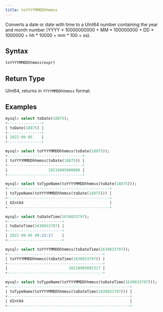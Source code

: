 ```yaml
---
title: toYYYYMMDDhhmmss
---
```


Converts a date or date with time to a UInt64 number containing the year and month number (YYYY * 10000000000 + MM * 100000000 + DD * 1000000 + hh * 10000 + mm * 100 + ss).
## Syntax

```sql
toYYYYMMDDhhmmss(expr)
```

## Return Type

UInt64, returns in `YYYYMMDDhhmmss` format.

## Examples

```sql
mysql> select toDate(18875);
+---------------+
| toDate(18875) |
+---------------+
| 2021-09-05    |
+---------------+

mysql> select toYYYYMMDDhhmmss(toDate(18875));
+---------------------------------+
| toYYYYMMDDhhmmss(toDate(18875)) |
+---------------------------------+
|                  20210905000000 |
+---------------------------------+

mysql> select toTypeName(toYYYYMMDDhhmmss(toDate(18875)));
+---------------------------------------------+
| toTypeName(toYYYYMMDDhhmmss(toDate(18875))) |
+---------------------------------------------+
| UInt64                                      |
+---------------------------------------------+

mysql> select toDateTime(1630833797);
+------------------------+
| toDateTime(1630833797) |
+------------------------+
| 2021-09-05 09:23:17    |
+------------------------+

mysql> select toYYYYMMDDhhmmss(toDateTime(1630833797));
+------------------------------------------+
| toYYYYMMDDhhmmss(toDateTime(1630833797)) |
+------------------------------------------+
|                           20210905092317 |
+------------------------------------------+

mysql> select toTypeName(toYYYYMMDDhhmmss(toDateTime(1630833797)));
+------------------------------------------------------+
| toTypeName(toYYYYMMDDhhmmss(toDateTime(1630833797))) |
+------------------------------------------------------+
| UInt64                                               |
+------------------------------------------------------+
```
